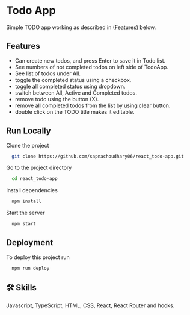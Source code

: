 
# Todo App

Simple TODO app working as described in (Features) below.

## Features

- Can create new todos, and press Enter to save it in Todo list.
- See numbers of not completed todos on left side of TodoApp.
- See list of todos under All.
- toggle the completed status using a checkbox.
- toggle all completed status using dropdown.
- switch between All, Active and Completed todos.
- remove todo using the button (X).
- remove all completed todos from the list by using clear button.
- double click on the TODO title makes it editable.

## Run Locally

Clone the project

```bash
  git clone https://github.com/sapnachoudhary06/react_todo-app.git
```

Go to the project directory

```bash
  cd react_todo-app
```

Install dependencies

```bash
  npm install
```

Start the server

```bash
  npm start
```

## Deployment

To deploy this project run

```bash
  npm run deploy
```

## 🛠 Skills
Javascript, TypeScript, HTML, CSS, React, React Router and hooks.
